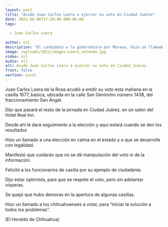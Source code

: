 ```yaml
---
layout: post
title: "Acude Juan Carlos Loera a ejercer su voto en Ciudad Juárez"
date: 2021-06-06T17:29:00.000-06:00
tags:
  
  - Juan Carlos Loera
  
author: nil
description: "El candidato a la gubernatura por Morena, hizo un llamado a una elección en calma y a que se desarrolle con legalidad"
image: /uploads/2021/images-Loera_votando.jpg
video: nil
audio: nil
alt: Acude Juan Carlos Loera a ejercer su voto en Ciudad Juárez
front: false
section: Local
---
```


Juan Carlos Loera de la Rosa acudió a emitir su voto esta mañana en la casilla 1677, básica, ubicada en la calle San Gerónimo número 1438, del fraccionamiento San Ángel.

Dijo que pasará el resto de la jornada en Ciudad Juárez, en un salón del Hotel Real Inn.

Desde ahí le dará seguimiento a la elección y aquí estará cuando se den los resultados

Hizo un llamado a una elección en calma en el estado y a que se desarrolle con legalidad.

Manifestó que cuidarán que no se dé manipulación del voto ni de la información.

Felicitó a los funcionarios de casilla por su ejemplo de ciudadanía.

Dijo estar optimista, para que se respete el voto, pero sin adelantar vísperas.

Se quejó que hubo demoras en la apertura de algunas casillas.

Hizo un llamado a los chihuahuenses a votar, para “iniciar la solución a todos los problemas”.

(El Heraldo de Chihuahua)